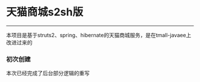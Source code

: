 # 天猫商城s2sh版
***
本项目是基于struts2、spring、hibernate的天猫商城服务，是在tmall-javaee上改进过来的

### 初次创建
本次已经完成了后台部分逻辑的重写